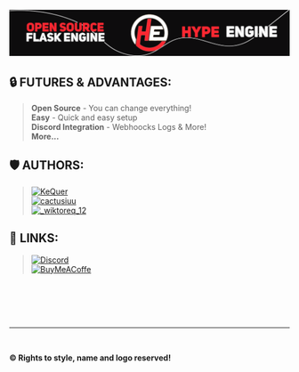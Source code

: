 ![HypeBanner](hype_banner.png)

## 🔒 FUTURES & ADVANTAGES:
> **Open Source** - You can change everything!<br/>
> **Easy** - Quick and easy setup<br/>
> **Discord Integration** - Webhoocks Logs & More!<br/>
> **More...**<br/>

## 🛡️ AUTHORS:
> [![KeQuer](https://img.shields.io/badge/KeQuer-Discord-5865F2?style=for-the-badge&logo=discord&logoColor=white)](https://discord.com/users/1063760147287117834) <br/>
> [![cactusiuu](https://img.shields.io/badge/cactusiuu-Discord-5865F2?style=for-the-badge&logo=discord&logoColor=white)](https://discord.com/users/1041362096232861826) <br/>
> [![_wiktoreq_12](https://img.shields.io/badge/wiktoreq-Discord-5865F2?style=for-the-badge&logo=discord&logoColor=white)](https://discord.com/users/788421107564806195) <br/>

## 🔗 LINKS:
> [![Discord](https://img.shields.io/badge/-Discord-5865F2?style=for-the-badge&logo=discord&logoColor=white)](https://discord.gg/GrKaVcDzbn) <br/>
> [![BuyMeACoffe](https://img.shields.io/badge/-BuyMeACoffee-FF813F?style=for-the-badge&logo=buymeacoffee&logoColor=white)](https://www.buymeacoffee.com/hypeengine) <br/>

<br/>
<br/>
<br/>
<br/>
<hr/>
<br/>

**©️ Rights to style, name and logo reserved!**